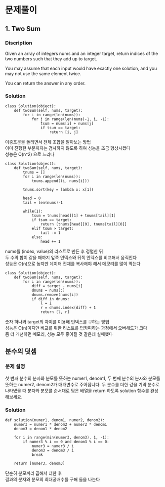# 문제풀이
## 1. Two Sum

### Discription  
Given an array of integers nums and an integer target, return indices of the two numbers such that they add up to target.

You may assume that each input would have exactly one solution, and you may not use the same element twice.

You can return the answer in any order.

### Solution
```
class Solution(object):
    def twoSum(self, nums, target):
        for i in range(len(nums)):
            for j in range(len(nums)-1, i, -1):
                tsum = nums[i] + nums[j]
                if tsum == target:
                    return [i, j]
```
이중포문을 돌리면서 전체 조합을 알아보는 방법  
이미 진행한 부분까지는 검사하지 않도록 하여 성능을 조금 향상시켰다  
성능은 O(n^2) 으로 느리다
  
  
```
class Solution(object):
    def twoSum(self, nums, target):
        tnums = []
        for i in range(len(nums)):
            tnums.append((i, nums[i]))

        tnums.sort(key = lambda x: x[1])

        head = 0
        tail = len(nums)-1

        while(1):
            tsum = tnums[head][1] + tnums[tail][1]
            if tsum == target:
                return [tnums[head][0], tnums[tail][0]]
            elif tsum > target:
                tail -= 1
            else:
                head += 1
```
nums를 (index, value)의 리스트로 만든 후 정렬한 뒤  
두 수의 합이 같을 때까지 앞쪽 인덱스와 뒤쪽 인덱스를 비교해서 움직인다  
성능은 O(n)으로 높지만 데이터 전체를 복사해야 해서 메모리를 많이 먹는다  
  
  
```
class Solution(object):
    def twoSum(self, nums, target):
        for i in range(len(nums)):
            diff = target - nums[i]
            dnums = nums[:]
            dnums.remove(nums[i])
            if diff in dnums:
                l = i
                r = dnums.index(diff) + 1
                return [l, r]
```
숫자 하나와 target의 차이를 이용해 인덱스를 구하는 방법  
성능은 O(n)이지만 비교를 위한 리스트를 딥카피하는 과정에서 오버헤드가 크다  
좀 더 개선하면 메모리, 성능 모두 좋아질 것 같은데 실패했다  
  

## 분수의 덧셈

### 문제 설명
첫 번째 분수의 분자와 분모를 뜻하는 numer1, denom1, 두 번째 분수의 분자와 분모를 뜻하는 numer2, denom2가 매개변수로 주어집니다. 두 분수를 더한 값을 기약 분수로 나타냈을 때 분자와 분모를 순서대로 담은 배열을 return 하도록 solution 함수를 완성해보세요.  

### Solution
```
def solution(numer1, denom1, numer2, denom2):
    numer3 = numer1 * denom2 + numer2 * denom1
    denom3 = denom1 * denom2
    
    for i in range(min(numer3, denom3), 1, -1):
        if numer3 % i == 0 and denom3 % i == 0:
            numer3 = numer3 / i
            denom3 = denom3 / i
            break
    
    return [numer3, denom3]
```
단순히 분모끼리 곱해서 더한 후  
결과의 분자와 분모의 최대공배수를 구해 둘을 나눈다

